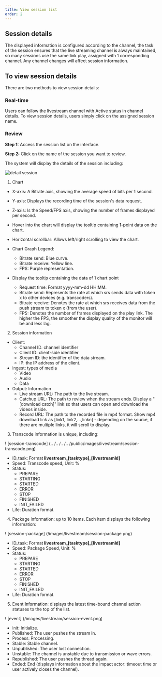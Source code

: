 ```yaml
---
title: View session list
order: 2
---
```


## Session details

The displayed information is configured according to the channel, the task of the session ensures that the live streaming channel is always maintained, so many sessions use the same link play, assigned with 1 corresponding channel. Any channel changes will affect session information.

## To view session details

There are two methods to view session details:

### Real-time

Users can follow the livestream channel with Active status in channel details. To view session details, users simply click on the assigned session name.

### Review

**Step 1:** Access the session list on the interface.

**Step 2:** Click on the name of the session you want to review.

The system will display the details of the session including:

![detail session](/images/livestream/session-detail.png)

1. Chart

- X-axis: A Bitrate axis, showing the average speed of bits per 1 second.

- Y-axis: Displays the recording time of the session's data request.

- Z-axis: Is the Speed/FPS axis, showing the number of frames displayed per second.

- Hover into the chart will display the tooltip containing 1-point data on the chart.

- Horizontal scrollbar: Allows left/right scrolling to view the chart.

- Chart Graph Legend:

  - Bitrate send: Blue curve.
  - Bitrate receive: Yellow line.
  - FPS: Purple representation.

- Display the tooltip containing the data of 1 chart point
  - Request time: Format yyyy-mm-dd HH:MM.
  - Bitrate send: Represents the rate at which srs sends data with token x to other devices (e.g. transcoders).
  - Bitrate receive: Denotes the rate at which srs receives data from the push stream to token x (from the user).
  - FPS: Denotes the number of frames displayed on the play link. The higher the FPS, the smoother the display quality of the monitor will be and less lag.

2. Session information

- Client:
  - Channel ID: channel identifier
  - Client ID: client-side identifier
  - Stream ID: the identifier of the data stream.
  - IP: the IP address of the client.
- Ingest: types of media
  - Video
  - Audio
  - Data
- Output: Information
  - Live stream URL: The path to the live stream.
  - Catchup URL: The path to review when the stream ends. Display a "[download catch]" link so that users can open and download the videos inside.
  - Record URL: The path to the recorded file in mp4 format. Show mp4 download link as [link1, link2,...,linkn] - depending on the source, if there are multiple links, it will scroll to display.

3. Transcode information is unique, including:

! [session-transcode] (.. /.. /.. /.. /public/images/livestream/session-transcode.png)

- ID_task: Format **livestream_[tasktype]_[livestreamId]**
- Speed: Transcode speed, Unit: %
- Status:
  - PREPARE
  - STARTING
  - STARTED
  - ERROR
  - STOP
  - FINISHED
  - INIT_FAILED
- Life: Duration format.

4. Package Information: up to 10 items. Each item displays the following information:

! [session-package] (/images/livestream/session-package.png)

- ID_task: Format **livestream_[tasktype]_[livestreamId]**
- Speed: Package Speed, Unit: %
- Status:
  - PREPARE
  - STARTING
  - STARTED
  - ERROR
  - STOP
  - FINISHED
  - INIT_FAILED
- Life: Duration format.

5. Event Information: displays the latest time-bound channel action statuses to the top of the list.

! [event] (/images/livestream/session-event.png)

- Init: Initialize.
- Published: The user pushes the stream in.
- Process: Processing.
- Stable: Stable channel.
- Unpublished: The user lost connection.
- Unstable: The channel is unstable due to transmission or wave errors.
- Republished: The user pushes the thread again.
- Ended: End (displays information about the impact actor: timeout time or user actively closes the channel).

